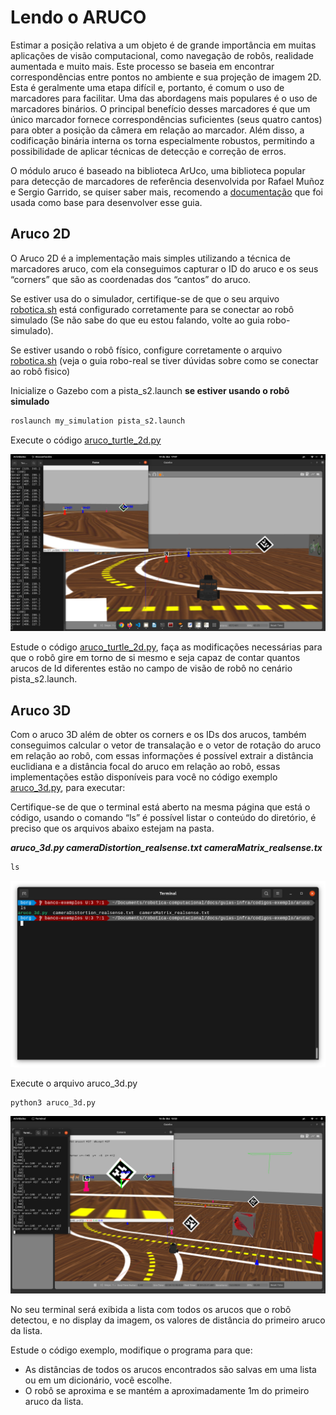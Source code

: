 # Lendo o ARUCO

Estimar a posição relativa a um objeto é de grande importância em muitas aplicações de visão computacional, como navegação de robôs, realidade aumentada e muito mais. Este processo se baseia em encontrar correspondências entre pontos no ambiente e sua projeção de imagem 2D. Esta é geralmente uma etapa difícil e, portanto, é comum o uso de marcadores para facilitar.
Uma das abordagens mais populares é o uso de marcadores binários. O principal benefício desses marcadores é que um único marcador fornece correspondências suficientes (seus quatro cantos) para obter a posição da câmera em relação ao marcador. Além disso, a codificação binária interna os torna especialmente robustos, permitindo a possibilidade de aplicar técnicas de detecção e correção de erros.

O módulo aruco é baseado na biblioteca ArUco, uma biblioteca popular para detecção de marcadores de referência desenvolvida por Rafael Muñoz e Sergio Garrido, se quiser saber mais, recomendo a [documentação](https://mecaruco2.readthedocs.io/en/latest/notebooks_rst/Aruco/aruco_basics.html) que foi usada como base para desenvolver esse guia.

## Aruco 2D

O Aruco 2D é a implementação mais simples utilizando a técnica de marcadores aruco, com ela conseguimos capturar o ID do aruco e os seus “corners” que são as coordenadas dos “cantos” do aruco.

Se estiver usa do o simulador, certifique-se de que o seu arquivo [robotica.sh](http://robotica.sh) está configurado corretamente para se conectar ao robô simulado (Se não sabe do que eu estou falando, volte ao guia robo-simulado).

Se estiver usando o robô físico, configure corretamente o arquivo [robotica.sh](http://robotica.sh) (veja o guia robo-real se tiver dúvidas sobre como se conectar ao robô fisico)

Inicialize o Gazebo com a pista_s2.launch **se estiver usando o robô simulado**

```bash
roslaunch my_simulation pista_s2.launch
```

Execute o código [aruco_turtle_2d.py](aruco_turtle_2d.py) 

![Untitled](imgs/Untitled.png)

Estude o código [aruco_turtle_2d.py](https://www.notion.so/aruco_turtle_2d.py), faça as modificações necessárias para que o robô gire em torno de si mesmo e seja capaz de contar quantos arucos de Id diferentes estão no campo de visão de robô no cenário pista_s2.launch.

## Aruco 3D

Com o aruco 3D além de obter os corners e os IDs dos arucos, também conseguimos calcular o vetor de transalação e o vetor de rotação do aruco em relação ao robô, com essas informações é possível extrair a distância euclidiana e a distância focal do aruco em relação ao robô, essas implementações estão disponíveis para você no código exemplo [aruco_3d.py](aruco_3d.py), para executar:

Certifique-se de que o terminal está aberto na mesma página que está o código, usando o comando “ls” é possível listar o conteúdo do diretório, é preciso que os arquivos abaixo estejam na pasta.

***aruco_3d.py cameraDistortion_realsense.txt cameraMatrix_realsense.tx***

 

```python
ls
```

 

![Untitled](imgs/Untitled1.png)

Execute o arquivo aruco_3d.py

```bash
python3 aruco_3d.py
```

![Untitled](imgs/Untitled2.png)

No seu terminal será exibida a lista com todos os arucos que o robô detectou, e no display da imagem, os valores de distância do primeiro aruco da lista.

Estude o código exemplo, modifique o programa para que:

- As distâncias de todos os arucos encontrados são salvas em uma lista ou em um dicionário, você escolhe.
- O robô se aproxima e se mantém a aproximadamente 1m do primeiro aruco da lista.